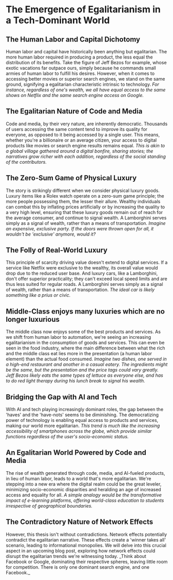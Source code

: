 # The Emergence of Egalitarianism in a Tech-Dominant World

## The Human Labor and Capital Dichotomy

Human labor and capital have historically been anything but egalitarian. The more human labor required in producing a product, the less equal the distribution of its benefits. Take the figure of Jeff Bezos for example, whose exotic vacations far outpace ours, simply because he commands small armies of human labor to fulfill his desires. However, when it comes to accessing better movies or superior search engines, we stand on the same ground, signifying a egalitarian characteristic intrinsic to technology. _For instance, regardless of one's wealth, we all have equal access to the same shows on Netflix and the same search engine access on Google._

## The Egalitarian Nature of Code and Media

Code and media, by their very nature, are inherently democratic. Thousands of users accessing the same content tend to improve its quality for everyone, as opposed to it being accessed by a single user. This means, whether you're a billionaire or an average citizen, your access to digital products like movies or search engine results remains equal. _This is akin to a global village gathered around a digital bonfire, sharing stories; the narratives grow richer with each addition, regardless of the social standing of the contributors._

## The Zero-Sum Game of Physical Luxury

The story is strikingly different when we consider physical luxury goods. Luxury items like a Rolex watch operate on a zero-sum game principle; the more people possessing them, the lesser their allure. Wealthy individuals can combat this by inflating prices artificially or by increasing the quality to a very high level, ensuring that these luxury goods remain out of reach for the average consumer, and continue to signal wealth. A Lamborghini serves simply as a signal of wealth, rather than a means of transportation. _Imagine an expensive, exclusive party. If the doors were thrown open for all, it wouldn't be 'exclusive' anymore, would it?_

## The Folly of Real-World Luxury

This principle of scarcity driving value doesn't extend to digital services. If a service like Netflix were exclusive to the wealthy, its overall value would drop due to the reduced user base. And luxury cars, like a Lamborghini, don't offer superior practicality; they can't exceed local speed limits and are thus less suited for regular roads. A Lamborghini serves simply as a signal of wealth, rather than a means of transportation. _The ideal car is likely something like a prius or civic._

## Middle-Class enjoys many luxuries which are no longer luxurious

The middle class now enjoys some of the best products and services. As we shift from human labor to automation, we're seeing an increasing egalitarianism in the consumption of goods and services. This can even be seen in the food industry, where the main difference between what the rich and the middle class eat lies more in the presentation (a human labor element) than the actual food consumed. _Imagine two dishes, one served in a high-end restaurant and another in a casual eatery. The ingredients might be the same, but the presentation and the price tags could vary greatly. Jeff Bezos likely eats the same types of lettuce as everyone else, and has to do red light therapy during his lunch break to signal his wealth._

## Bridging the Gap with AI and Tech

With AI and tech playing increasingly dominant roles, the gap between the 'haves' and the 'have-nots' seems to be diminishing. The democratizing power of technology is enabling equal access to products and services, making our world more egalitarian. _This trend is much like the increasing accessibility of smartphones across the globe, which provide similar functions regardless of the user's socio-economic status._

## An Egalitarian World Powered by Code and Media

The rise of wealth generated through code, media, and AI-fueled products, in lieu of human labor, leads to a world that's more egalitarian. We're stepping into a new era where the digital realm could be the great leveler, minimizing socio-economic disparities and heralding an age of increased access and equality for all. _A simple analogy would be the transformative impact of e-learning platforms, offering world-class education to students irrespective of geographical boundaries._

## The Contradictory Nature of Network Effects

However, this thesis isn't without contradictions. Network effects potentially contradict the egalitarian narrative. These effects create a 'winner takes all' scenario, leading to informational monopolies. We will delve into this crucial aspect in an upcoming blog post, exploring how network effects could disrupt the egalitarian trends we're witnessing today. \_Think about Facebook or Google, dominating their respective spheres, leaving little room for competition. There is only one dominant search engine, and one Facebook.\_
